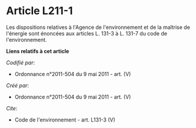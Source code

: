 # Article L211-1

Les dispositions relatives à l'Agence de l'environnement et de la maîtrise de l'énergie sont énoncées aux articles L. 131-3 à
L. 131-7 du code de l'environnement.

**Liens relatifs à cet article**

_Codifié par_:

  - Ordonnance n°2011-504 du 9 mai 2011 - art. (V)

_Créé par_:

  - Ordonnance n°2011-504 du 9 mai 2011 - art. (V)

_Cite_:

  - Code de l'environnement - art. L131-3 (V)
